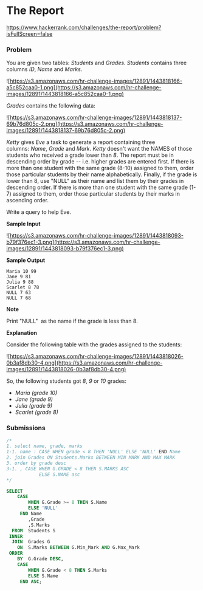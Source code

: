# The Report

https://www.hackerrank.com/challenges/the-report/problem?isFullScreen=false

### Problem

You are given two tables: *Students* and *Grades*. *Students* contains three columns *ID*, *Name* and *Marks*.

![https://s3.amazonaws.com/hr-challenge-images/12891/1443818166-a5c852caa0-1.png](https://s3.amazonaws.com/hr-challenge-images/12891/1443818166-a5c852caa0-1.png)

*Grades* contains the following data:

![https://s3.amazonaws.com/hr-challenge-images/12891/1443818137-69b76d805c-2.png](https://s3.amazonaws.com/hr-challenge-images/12891/1443818137-69b76d805c-2.png)

*Ketty* gives *Eve* a task to generate a report containing three columns: *Name*, *Grade* and *Mark*. *Ketty* doesn't want the NAMES of those students who received a grade lower than *8*. The report must be in descending order by grade -- i.e. higher grades are entered first. If there is more than one student with the same grade (8-10) assigned to them, order those particular students by their name alphabetically. Finally, if the grade is lower than 8, use "NULL" as their name and list them by their grades in descending order. If there is more than one student with the same grade (1-7) assigned to them, order those particular students by their marks in ascending order.

Write a query to help Eve.

**Sample Input**

![https://s3.amazonaws.com/hr-challenge-images/12891/1443818093-b79f376ec1-3.png](https://s3.amazonaws.com/hr-challenge-images/12891/1443818093-b79f376ec1-3.png)

**Sample Output**

```
Maria 10 99
Jane 9 81
Julia 9 88
Scarlet 8 78
NULL 7 63
NULL 7 68
```

**Note**

Print "NULL"  as the name if the grade is less than 8.

**Explanation**

Consider the following table with the grades assigned to the students:

![https://s3.amazonaws.com/hr-challenge-images/12891/1443818026-0b3af8db30-4.png](https://s3.amazonaws.com/hr-challenge-images/12891/1443818026-0b3af8db30-4.png)

So, the following students got *8*, *9* or *10* grades:

- *Maria (grade 10)*
- *Jane (grade 9)*
- *Julia (grade 9)*
- *Scarlet (grade 8)*

### Submissions

```sql
/*
1. select name, grade, marks
1-1. name : CASE WHEN grade < 8 THEN 'NULL' ELSE 'NULL' END Name
2. join Grades ON Students.Marks BETWEEN MIN MARK AND MAX MARK
3. order by grade desc
3-1. , CASE WHEN G.GRADE < 8 THEN S.MARKS ASC
            ELSE S.NAME asc
*/

SELECT  
    CASE
        WHEN G.Grade >= 8 THEN S.Name
        ELSE 'NULL'
     END Name
        ,Grade
        ,S.Marks
  FROM  Students S
 INNER
  JOIN  Grades G
    ON  S.Marks BETWEEN G.Min_Mark AND G.Max_Mark
 ORDER
    BY  G.Grade DESC,
    CASE 
        WHEN G.Grade < 8 THEN S.Marks
        ELSE S.Name
     END ASC;
```